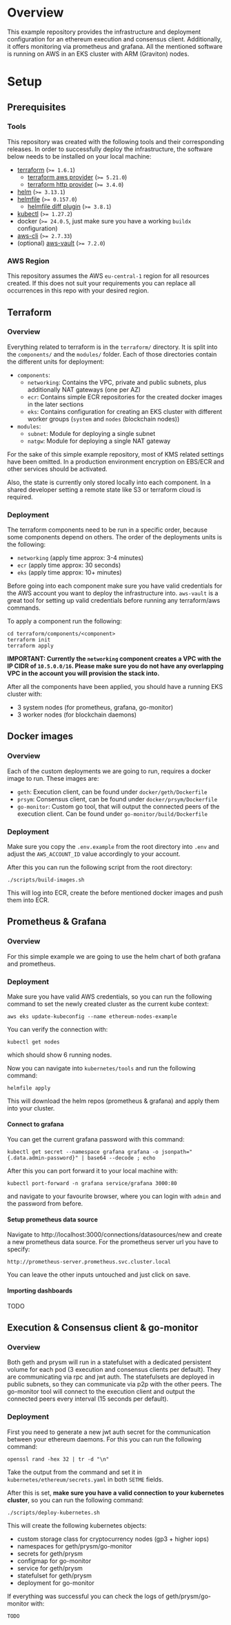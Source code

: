 # Overview

This example repository provides the infrastructure and deployment configuration for an ethereum
execution and consensus client. Additionally, it offers monitoring via prometheus and grafana.
All the mentioned software is running on AWS in an EKS cluster with ARM (Graviton) nodes.

# Setup

## Prerequisites

### Tools

This repository was created with the following tools and their corresponding releases.
In order to successfully deploy the infrastructure, the software below needs to be installed on your local machine:

* [terraform](https://github.com/hashicorp/terraform) (`>= 1.6.1`)
  * [terraform aws provider](https://github.com/hashicorp/terraform-provider-aws) (`>= 5.21.0`)
  * [terraform http provider](https://github.com/hashicorp/terraform-provider-http) (`>= 3.4.0`)
* [helm](https://github.com/helm/helm) (`>= 3.13.1`)
* [helmfile](https://github.com/helmfile/helmfile) (`>= 0.157.0`)
  * [helmfile diff plugin](https://github.com/databus23/helm-diff) (`>= 3.8.1`)
* [kubectl](https://github.com/kubernetes/kubectl) (`>= 1.27.2`)
* docker (`>= 24.0.5`, just make sure you have a working `buildx` configuration)
* [aws-cli](https://github.com/aws/aws-cli/tree/v2) (`>= 2.7.33`)
* (optional) [aws-vault](https://github.com/99designs/aws-vault) (`>= 7.2.0`)

### AWS Region

This repository assumes the AWS `eu-central-1` region for all resources created.
If this does not suit your requirements you can replace all occurrences in this repo with your desired region.

## Terraform

### Overview

Everything related to terraform is in the `terraform/` directory. It is split into
the `components/` and the `modules/` folder. Each of those directories contain the different units for deployment:

* `components`:
  * `networking`: Contains the VPC, private and public subnets, plus additionally NAT gateways (one per AZ)
  * `ecr`: Contains simple ECR repositories for the created docker images in the later sections
  * `eks`: Contains configuration for creating an EKS cluster with different worker groups (`system` and `nodes` (blockchain nodes))
* `modules`:
  * `subnet`: Module for deploying a single subnet
  * `natgw`: Module for deploying a single NAT gateway

For the sake of this simple example repository, most of KMS related settings have been omitted.
In a production environment encryption on EBS/ECR and other services should be activated.

Also, the state is currently only stored locally into each component. In a shared developer setting a
remote state like S3 or terraform cloud is required.

### Deployment

The terraform components need to be run in a specific order, because some components depend on others.
The order of the deployments units is the following:

* `networking` (apply time approx: 3-4 minutes)
* `ecr` (apply time approx: 30 seconds)
* `eks` (apply time approx: 10+ minutes)

Before going into each component make sure you have valid credentials for the AWS account you want to deploy the infrastructure into.
`aws-vault` is a great tool for setting up valid credentials before running any terraform/aws commands.

To apply a component run the following:

```hcl
cd terraform/components/<component>
terraform init
terraform apply
```

**IMPORTANT: Currently the `networking` component creates a VPC with the IP CIDR of `10.5.0.0/16`.
Please make sure you do not have any overlapping VPC in the account you will provision the stack into.**

After all the components have been applied, you should have a running EKS cluster with:

* 3 system nodes (for prometheus, grafana, go-monitor)
* 3 worker nodes (for blockchain daemons)

## Docker images

### Overview

Each of the custom deployments we are going to run, requires a docker image to run.
These images are:

* `geth`: Execution client, can be found under `docker/geth/Dockerfile`
* `prsym`: Consensus client, can be found under `docker/prsym/Dockerfile`
* `go-monitor`: Custom go tool, that will output the connected peers of the execution client. Can be found under `go-monitor/build/Dockerfile`

### Deployment

Make sure you copy the `.env.example` from the root directory into `.env` and adjust the `AWS_ACCOUNT_ID` value accordingly to your account.

After this you can run the following script from the root directory:

```shell
./scripts/build-images.sh
```

This will log into ECR, create the before mentioned docker images and push them into ECR.

## Prometheus & Grafana

### Overview

For this simple example we are going to use the helm chart of both grafana
and prometheus. 

### Deployment

Make sure you have valid AWS credentials, so you can run the following command to set the newly 
created cluster as the current kube context:

```shell
aws eks update-kubeconfig --name ethereum-nodes-example
```

You can verify the connection with:

```shell
kubectl get nodes
```

which should show 6 running nodes.

Now you can navigate into `kubernetes/tools` and run the following command:

```shell
helmfile apply
```

This will download the helm repos (prometheus & grafana) and apply them into your cluster.

#### Connect to grafana

You can get the current grafana password with this command:

```shell
kubectl get secret --namespace grafana grafana -o jsonpath="{.data.admin-password}" | base64 --decode ; echo
```

After this you can port forward it to your local machine with:

```shell
kubectl port-forward -n grafana service/grafana 3000:80
```

and navigate to your favourite browser, where you can login with `admin` and the password from before.

#### Setup prometheus data source

Navigate to http://localhost:3000/connections/datasources/new and create a new prometheus data source.
For the prometheus server url you have to specify:

```text
http://prometheus-server.prometheus.svc.cluster.local
```

You can leave the other inputs untouched and just click on save.

#### Importing dashboards

TODO

## Execution & Consensus client & go-monitor

### Overview

Both geth and prysm will run in a statefulset with a dedicated persistent volume for each pod (3 execution and consensus clients per default).
They are communicating via rpc and jwt auth. The statefulsets are deployed in public subnets,
so they can communicate via p2p with the other peers. The go-monitor tool will connect to the execution client
and output the connected peers every interval (15 seconds per default).

### Deployment

First you need to generate a new jwt auth secret for the communication between your ethereum daemons.
For this you can run the following command:

```shell
openssl rand -hex 32 | tr -d "\n"
```

Take the output from the command and set it in `kubernetes/ethereum/secrets.yaml` in both `SETME` fields.

After this is set, **make sure you have a valid connection to your kubernetes cluster**, so you can run the following command:

```shell
./scripts/deploy-kubernetes.sh
```

This will create the following kubernetes objects:

* custom storage class for cryptocurrency nodes (gp3 + higher iops)
* namespaces for geth/prysm/go-monitor
* secrets for geth/prysm
* configmap for go-monitor
* service for geth/prysm
* statefulset for geth/prysm
* deployment for go-monitor

If everything was successful you can check the logs of geth/prysm/go-monitor with:

[//]: # (TODO:)
```shell
TODO
```